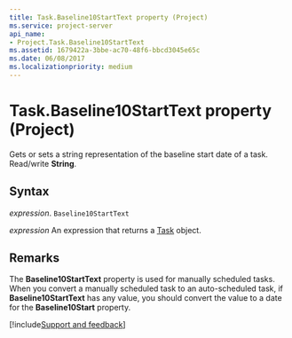 ```yaml
---
title: Task.Baseline10StartText property (Project)
ms.service: project-server
api_name:
- Project.Task.Baseline10StartText
ms.assetid: 1679422a-3bbe-ac70-48f6-bbcd3045e65c
ms.date: 06/08/2017
ms.localizationpriority: medium
---
```



# Task.Baseline10StartText property (Project)

Gets or sets a string representation of the baseline start date of a task. Read/write **String**.


## Syntax

_expression_. `Baseline10StartText`

 _expression_ An expression that returns a [Task](./Project.Task.md) object.


## Remarks

The **Baseline10StartText** property is used for manually scheduled tasks. When you convert a manually scheduled task to an auto-scheduled task, if **Baseline10StartText** has any value, you should convert the value to a date for the **Baseline10Start** property.

[!include[Support and feedback](~/includes/feedback-boilerplate.md)]